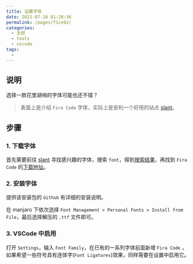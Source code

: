 ```yaml
---
title: 设置字体
date: 2021-07-16 01:28:36
permalink: /pages/f1ce92/
categories: 
  - 全部
  - tools
  - vscode
tags: 
  - 
---
```


## 说明

选择一款花里胡哨的字体可能也还不错？

> 表面上是介绍 `Fira Code` 字体，实际上是安利一个好用的站点 [slant](https://www.slant.co/)。



## 步骤

### 1. 下载字体

首先需要前往 [slant](https://www.slant.co/) 寻找感兴趣的字体，搜索 `font`，得到[搜索结果](https://www.slant.co/topics/67/~best-programming-fonts)，再找到 `Fira Code` 的[下载地址](https://github.com/tonsky/FiraCode/releases/download/2/FiraCode_2.zip)。

### 2. 安装字体

提供该安装包的 `Github` 有详细的安装说明。

在 manjaro 下依次选择 `Font Management > Personal Fonts > Install from File`，最后选择解压的 `.ttf` 文件即可。

### 3. VSCode 中启用

打开 `Settings`，输入 `Font Family`，在已有的一系列字体前面新增 `Fira Code` ，如果希望一些符号具有连体字(`Font Ligatures`)效果，同样需要在设置中启用它。